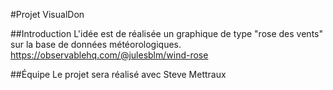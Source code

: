#Projet VisualDon

##Introduction
L'idée est de réalisée un graphique de type "rose des vents" sur la base de données météorologiques.
https://observablehq.com/@julesblm/wind-rose

##Équipe
Le projet sera réalisé avec Steve Mettraux